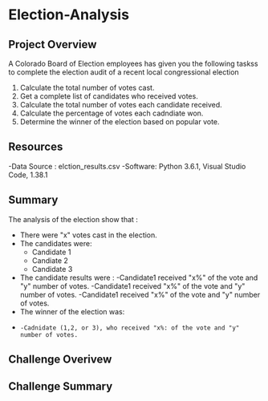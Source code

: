 # Election-Analysis

## Project Overview 

A Colorado Board of Election employees has given you the following taskss to complete the election audit of a recent local congressional election 

1. Calculate the total number of votes cast. 
2. Get a complete list of candidates who received votes. 
3. Calculate the total number of votes each candidate received. 
4. Calculate the percentage of votes each cadndiate won. 
5. Determine the winner of the election based on popular vote. 

## Resources 
-Data Source : elction_results.csv
-Software: Python 3.6.1, Visual Studio Code, 1.38.1

## Summary 
The analysis of the election show that : 
- There were "x" votes cast in the election. 
- The candidates were: 
  - Candidate 1
  - Candiate  2
  - Candidate 3
- The candidate results were : 
    -Candidate1 received "x%" of the vote and "y" number of votes. 
    -Candidate1 received "x%" of the vote and "y" number of votes.
    -Candidate1 received "x%" of the vote and "y" number of votes.
- The winner of the election was: 
-     -Cadnidate (1,2, or 3), who received "x%: of the vote and "y" number of votes. 

## Challenge Overivew 

## Challenge Summary 
